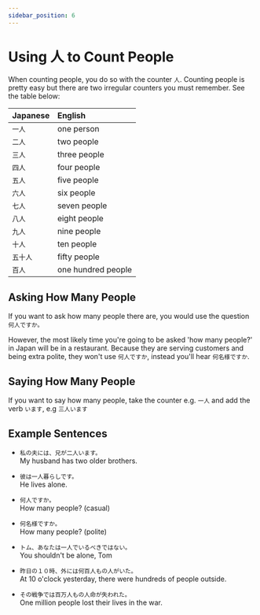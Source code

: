 ```yaml
---
sidebar_position: 6
---
```


# Using 人 to Count People

When counting people, you do so with the counter `人`. Counting people is pretty easy but there are two irregular counters you must remember. See the table below:

|Japanese|English|  
|:--|:--|
|``一人``|one person|
|``二人``|two people|
|``三人``|three people|
|``四人``|four people|
|``五人``|five people|
|``六人``|six people|
|``七人``|seven people|
|``八人``|eight people|
|``九人``|nine people|
|``十人``|ten people|
|``五十人``|fifty people|
|``百人``|one hundred people|

## Asking How Many People

If you want to ask how many people there are, you would use the question `何人ですか。`

However, the most likely time you're going to be asked 'how many people?' in Japan will be in a restaurant. Because they are serving customers and being extra polite, they won't use `何人ですか`, instead you'll hear `何名様ですか`.

## Saying How Many People

If you want to say how many people, take the counter e.g. `一人` and add the verb `います`, e.g `三人います`

## Example Sentences

- ``私の夫には、兄が二人います。``  
  My husband has two older brothers.

- ``彼は一人暮らしです。``  
  He lives alone.

- ``何人ですか。``  
  How many people? (casual)

- ``何名様ですか。``  
  How many people? (polite)

- ``トム、あなたは一人でいるべきではない。``  
  You shouldn't be alone, Tom

- ``昨日の１０時、外には何百人もの人がいた。``  
  At 10 o'clock yesterday, there were hundreds of people outside.

- ``その戦争では百万人もの人命が失われた。``  
  One million people lost their lives in the war.
